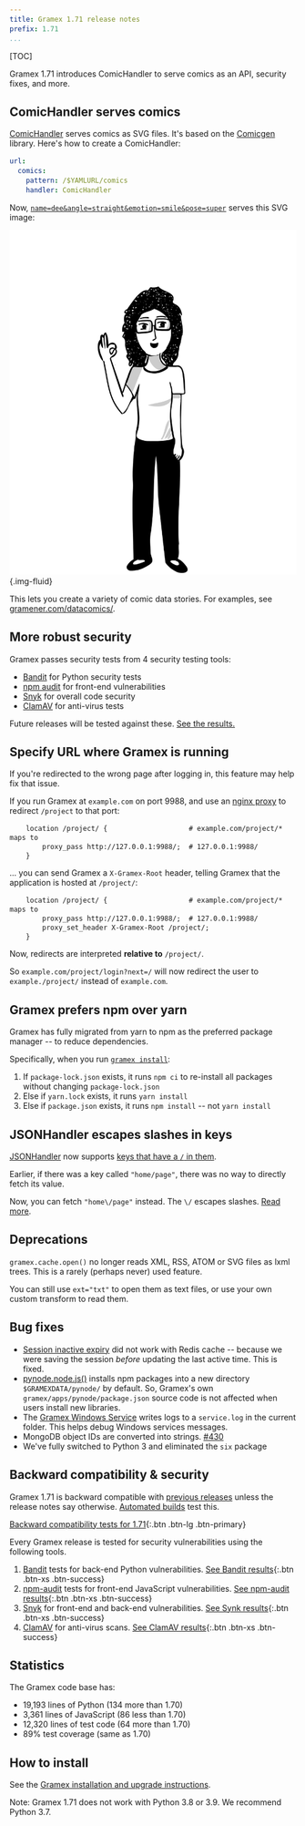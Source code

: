 ```yaml
---
title: Gramex 1.71 release notes
prefix: 1.71
...
```


[TOC]

Gramex 1.71 introduces ComicHandler to serve comics as an API, security fixes, and more.


## ComicHandler serves comics

[ComicHandler](../../comichandler/) serves comics as SVG files. It's based on the [Comicgen](https://gramener.com/comicgen/) library. Here's how to create a ComicHandler:

```yaml
url:
  comics:
    pattern: /$YAMLURL/comics
    handler: ComicHandler
```

Now, [`name=dee&angle=straight&emotion=smile&pose=super`](name=dee&angle=straight&emotion=smile&pose=super) serves this SVG image:

![Sample comic](../../comichandler/sample.svg){.img-fluid}

This lets you create a variety of comic data stories. For examples, see [gramener.com/datacomics/](https://gramener.com/datacomics/).


## More robust security

Gramex passes security tests from 4 security testing tools:

- [Bandit](https://bandit.readthedocs.io/en/latest/) for Python security tests
- [npm audit](https://docs.npmjs.com/cli/v7/commands/npm-audit) for front-end vulnerabilities
- [Snyk](https://snyk.io/) for overall code security
- [ClamAV](https://www.clamav.net/) for anti-virus tests

Future releases will be tested against these.
[See the results.](https://github.com/gramener/gramex/tree/master/reports)


## Specify URL where Gramex is running

If you're redirected to the wrong page after logging in, this feature may help fix that issue.


If you run Gramex at `example.com` on port 9988, and use an
[nginx proxy](../../deploy/#nginx-reverse-proxy) to redirect `/project` to that port:

```nginx
    location /project/ {                    # example.com/project/* maps to
        proxy_pass http://127.0.0.1:9988/;  # 127.0.0.1:9988/
    }
```

... you can send Gramex a `X-Gramex-Root` header, telling Gramex that the application is hosted at
`/project/`:

```nginx
    location /project/ {                    # example.com/project/* maps to
        proxy_pass http://127.0.0.1:9988/;  # 127.0.0.1:9988/
        proxy_set_header X-Gramex-Root /project/;
    }
```


Now, redirects are interpreted **relative to** `/project/`.

So `example.com/project/login?next=/` will now redirect the user to `example./project/` instead of
`example.com`.


## Gramex prefers npm over yarn

Gramex has fully migrated from yarn to npm as the preferred package manager -- to reduce dependencies.

Specifically, when you run [`gramex install`](../../install/):

1. If `package-lock.json` exists, it runs `npm ci` to re-install all packages without changing `package-lock.json`
2. Else if `yarn.lock` exists, it runs `yarn install`
3. Else if `package.json` exists, it runs `npm install` -- not `yarn install`



## JSONHandler escapes slashes in keys

[JSONHandler](../../jsonhandler/) now supports
[keys that have a `/` in them](../../jsonhandler/#escaping-slash-in-keys).

Earlier, if there was a key called `"home/page"`, there was no way to directly fetch its value.

Now, you can fetch `"home\/page"` instead. The `\/` escapes slashes.
[Read more](../../jsonhandler/#escaping-slash-in-keys).


## Deprecations

`gramex.cache.open()` no longer reads XML, RSS, ATOM or SVG files as lxml trees. This is a rarely (perhaps never) used feature.

You can still use `ext="txt"` to open them as text files, or use your own custom transform to read them.


## Bug fixes

- [Session inactive expiry](../../auth/#inactive-expiry) did not work with Redis cache -- because
  we were saving the session *before* updating the last active time. This is fixed.
- [pynode.node.js()](../../node/) installs npm packages into a new directory `$GRAMEXDATA/pynode/` by default.
  So, Gramex's own `gramex/apps/pynode/package.json` source code is not affected when users install new libraries.
- The [Gramex Windows Service](../../deploy/#windows-service) writes logs to a `service.log` in the
  current folder. This helps debug Windows services messages.
- MongoDB object IDs are converted into strings. [#430](https://github.com/gramener/gramex/issues/430)
- We've fully switched to Python 3 and eliminated the `six` package


## Backward compatibility & security

Gramex 1.71 is backward compatible with [previous releases](../) unless the release notes say otherwise.
[Automated builds](https://travis-ci.com/github/gramener/gramex/builds) test this.

[Backward compatibility tests for 1.71](https://travis-ci.com/github/gramener/gramex/builds/234220301){:.btn .btn-lg .btn-primary}

Every Gramex release is tested for security vulnerabilities using the following tools.

1. [Bandit](https://bandit.readthedocs.io/) tests for back-end Python vulnerabilities.
   [See Bandit results](https://github.com/gramener/gramex/blob/master/reports/bandit.txt){:.btn .btn-xs .btn-success}
2. [npm-audit](https://docs.npmjs.com/cli/v6/commands/npm-audit) tests for front-end JavaScript vulnerabilities.
   [See npm-audit results](https://github.com/gramener/gramex/blob/master/reports/npm-audit.txt){:.btn .btn-xs .btn-success}
3. [Snyk](https://snyk.io/) for front-end and back-end vulnerabilities.
   [See Synk results](https://github.com/gramener/gramex/blob/master/reports/snyk.txt){:.btn .btn-xs .btn-success}
4. [ClamAV](https://www.clamav.net/) for anti-virus scans.
   [See ClamAV results](https://github.com/gramener/gramex/blob/master/reports/clamav.txt){:.btn .btn-xs .btn-success}

## Statistics

The Gramex code base has:

- 19,193 lines of Python (134 more than 1.70)
- 3,361 lines of JavaScript (86 less than 1.70)
- 12,320 lines of test code (64 more than 1.70)
- 89% test coverage (same as 1.70)


## How to install

See the [Gramex installation and upgrade instructions](../../install/).

Note: Gramex 1.71 does not work with Python 3.8 or 3.9. We recommend Python 3.7.
